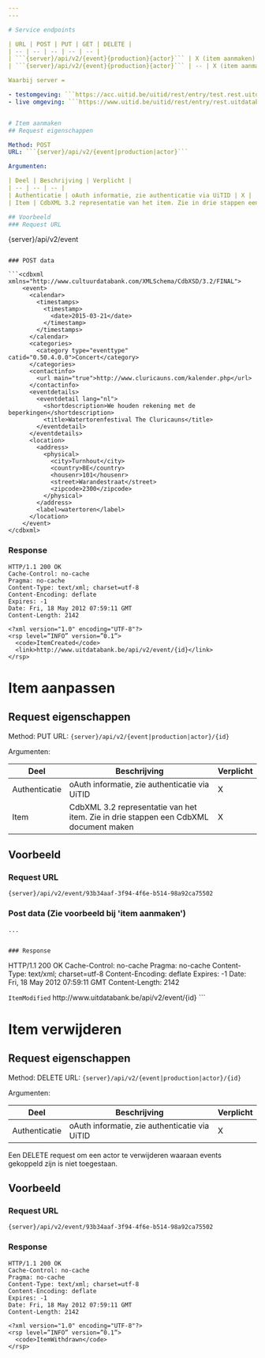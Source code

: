 ```yaml
---
---

# Service endpoints

| URL | POST | PUT | GET | DELETE |
| -- | -- | -- | -- | -- |
| ```{server}/api/v2/{event}{production}{actor}``` | X (item aanmaken) | -- | X (item opzoeken) | -- |
| ```{server}/api/v2/{event}{production}{actor}``` | -- | X (item aanmaken) | X (item detail) | X (item verwijderen) |

Waarbij server =

- testomgeving: ```https://acc.uitid.be/uitid/rest/entry/test.rest.uitdatabank.be```
- live omgeving: ```https://www.uitid.be/uitid/rest/entry/rest.uitdatabank.be```


# Item aanmaken
## Request eigenschappen

Method: POST
URL: ```{server}/api/v2/{event|production|actor}```

Argumenten:

| Deel | Beschrijving | Verplicht |
| -- | -- | -- |
| Authenticatie | oAuth informatie, zie authenticatie via UiTID | X |
| Item | CdbXML 3.2 representatie van het item. Zie in drie stappen een CdbXML document maken | X |

## Voorbeeld
### Request URL

```
{server}/api/v2/event
```

### POST data

```<cdbxml xmlns="http://www.cultuurdatabank.com/XMLSchema/CdbXSD/3.2/FINAL">
    <event>
      <calendar>
        <timestamps>
          <timestamp>
            <date>2015-03-21</date>
          </timestamp>
        </timestamps>
      </calendar>
      <categories>
        <category type="eventtype" catid="0.50.4.0.0">Concert</category>
      </categories>
      <contactinfo>
        <url main="true">http://www.cluricauns.com/kalender.php</url>
      </contactinfo>
      <eventdetails>
        <eventdetail lang="nl">
          <shortdescription>We houden rekening met de beperkingen</shortdescription>
          <title>Watertorenfestival The Cluricauns</title>
        </eventdetail>
      </eventdetails>
      <location>
        <address>
          <physical>
            <city>Turnhout</city>
            <country>BE</country>
            <housenr>101</housenr>
            <street>Warandestraat</street>
            <zipcode>2300</zipcode>
          </physical>
        </address>
        <label>watertoren</label>
      </location>
    </event>
</cdbxml>
```

### Response

```
HTTP/1.1 200 OK
Cache-Control: no-cache
Pragma: no-cache
Content-Type: text/xml; charset=utf-8
Content-Encoding: deflate
Expires: -1
Date: Fri, 18 May 2012 07:59:11 GMT
Content-Length: 2142

<?xml version="1.0" encoding="UTF-8"?>
<rsp level=”INFO” version=”0.1”>
  <code>ItemCreated</code>
  <link>http://www.uitdatabank.be/api/v2/event/{id}</link>
</rsp>
```

# Item aanpassen
## Request eigenschappen

Method: PUT
URL: ```{server}/api/v2/{event|production|actor}/{id}```

Argumenten:

| Deel | Beschrijving | Verplicht |
| -- | -- | -- |
| Authenticatie | oAuth informatie, zie authenticatie via UiTID | X |
| Item | CdbXML 3.2 representatie van het item. Zie in drie stappen een CdbXML document maken | X |

## Voorbeeld
### Request URL

```
{server}/api/v2/event/93b34aaf-3f94-4f6e-b514-98a92ca75502
```

### Post data (Zie voorbeeld bij 'item aanmaken')

```
...
```

```

### Response

```
HTTP/1.1 200 OK
Cache-Control: no-cache
Pragma: no-cache
Content-Type: text/xml; charset=utf-8
Content-Encoding: deflate
Expires: -1
Date: Fri, 18 May 2012 07:59:11 GMT
Content-Length: 2142

<?xml version="1.0" encoding="UTF-8"?>
<rsp level=”INFO” version=”0.1”>
  <code>ItemModified</code>
  <link>http://www.uitdatabank.be/api/v2/event/{id}</link>
</rsp>
```

# Item verwijderen
## Request eigenschappen

Method: DELETE
URL: ```{server}/api/v2/{event|production|actor}/{id}```

Argumenten:

| Deel | Beschrijving | Verplicht |
| -- | -- | -- |
| Authenticatie | oAuth informatie, zie authenticatie via UiTID | X |

Een DELETE request om een actor te verwijderen waaraan events gekoppeld zijn is niet toegestaan.

## Voorbeeld
### Request URL

```
{server}/api/v2/event/93b34aaf-3f94-4f6e-b514-98a92ca75502
```

### Response

```
HTTP/1.1 200 OK
Cache-Control: no-cache
Pragma: no-cache
Content-Type: text/xml; charset=utf-8
Content-Encoding: deflate
Expires: -1
Date: Fri, 18 May 2012 07:59:11 GMT
Content-Length: 2142

<?xml version="1.0" encoding="UTF-8"?>
<rsp level=”INFO” version=”0.1”>
  <code>ItemWithdrawn</code>
</rsp>
```
